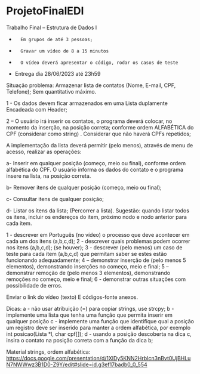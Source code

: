 # ProjetoFinalEDI
Trabalho Final – Estrutura de Dados I 

-       Em grupos de até 3 pessoas;

-       Gravar um vídeo de 8 a 15 minutos

-       O vídeo deverá apresentar o código, rodar os casos de teste

- Entrega dia 28/06/2023 até 23h59

 

Situação problema: Armazenar lista de contatos (Nome, E-mail, CPF, Telefone); Sem quantitativo máximo.

1 - Os dados devem ficar armazenados em uma Lista duplamente Encadeada com Header; 

2 – O usuário irá inserir os contatos, o programa deverá colocar, no momento da inserção, na posição correta; conforme ordem ALFABÉTICA do CPF (considerar como string) . Considerar que não haverá CPFs repetidos;

A implementação da lista deverá permitir (pelo menos), através de menu de acesso, realizar as operações:

a- Inserir em qualquer posição (começo, meio ou final), conforme ordem alfabética do CPF. O usuário informa os dados do contato e o programa insere na lista, na posição correta.

b- Remover itens de qualquer posição (começo, meio ou final);

c- Consultar itens de qualquer posição;

d- Listar os itens da lista; (Percorrer a lista). Sugestão: quando listar todos os itens, incluir os endereços do item, próximo nodo e nodo anterior para cada item. 

1 - descrever em Português (no vídeo) o processo que deve acontecer em cada um dos itens (a,b,c,d);
2 - descrever quais problemas podem ocorrer nos itens (a,b,c,d); (se houver);
3 - descrever (pelo menos) um caso de teste para cada item (a,b,c,d) que permitam saber se estes estão funcionando adequadamente;
4 – demonstrar inserção de (pelo menos 5 elementos), demonstrando inserções no começo, meio e final;
5 – demonstrar remoção de (pelo menos 3 elementos), demonstrando remoções no começo, meio e final;
6 - demonstrar outras situações com possibilidade de erros.

Enviar o link do vídeo (texto) E códigos-fonte anexos.

Dicas:
a - não usar atribuição (=) para copiar strings, use strcpy;
b - implemente uma lista que tenha uma função que permita inserir em qualquer posição
c - implemente uma função que identifique qual a posição um registro deve ser inserido para manter a ordem alfabética, por exemplo int posicao(Lista *l, char cpf[]);
d - usando a posição descoberta na dica c, insira o contato na posição correta com a função da dica b;

Material strings, ordem alfabética:
https://docs.google.com/presentation/d/1XlDy5KNN2HrbIcn3nBvt0UjBHLuN7NWWwz3B1D0-Z9Y/edit#slide=id.g3ef17badb0_0_554
